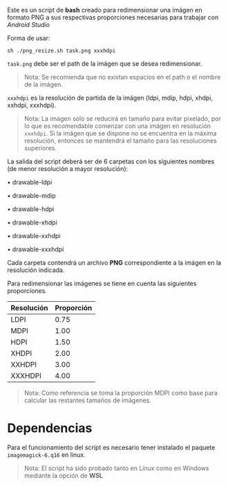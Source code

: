 Este es un script de **bash** creado para redimensionar una imágen en formato PNG a sus respectivas proporciones necesarias para trabajar con *Android Studio*

Forma de usar:

    sh ./png_resize.sh task.png xxxhdpi

`task.png` debe ser el path de la imágen que se desea redimensionar.

> Nota:
> Se recomienda que no existan espacios en el path o el nombre de la imágen.

`xxxhdpi` es la resolución de partida de la imágen (ldpi, mdip, hdpi, xhdpi, xxhdpi, xxxhdpi).

> Nota:
> La imágen solo se reducirá en tamaño para evitar pixelado, por lo que es recomendable comenzar con una imágen en resolución `xxxhdpi`. Si la imágen que se dispone no se encuentra en la máxima resolución, entonces se mantendrá el tamaño para las resoluciones superiores.

La salida del script deberá ser de 6 carpetas con los siguientes nombres (de menor resolución a mayor resolución):

•	drawable-ldpi

•	drawable-mdip

•	drawable-hdpi

•	drawable-xhdpi

•	drawable-xxhdpi

•	drawable-xxxhdpi

Cada carpeta contendrá un archivo **PNG** correspondiente a la imágen en la resolución indicada.

Para redimensionar las imágenes se tiene en cuenta las siguientes proporciones.

| Resolución| Proporción|
|-----------|-----------|
| LDPI      | 0.75      |
| MDPI      | 1.00      |
| HDPI      | 1.50      |
| XHDPI     | 2.00      |
| XXHDPI    | 3.00      |
| XXXHDPI   | 4.00      |

> Nota:
> Como referencia se toma la proporción MDPI como base para calcular las restantes tamaños de imágenes.

# Dependencias

Para el funcionamiento del script es necesario tener instalado el paquete `imagemagick-6.q16` en linux.

> Nota:
> El script ha sido probado tanto en Linux como en Windows mediante la opción de **WSL**
